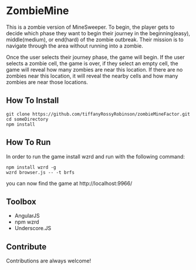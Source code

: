 # ZombieMine

This is a zombie version of MineSweeper. To begin, the player gets to decide which phase they want to begin their journey in the beginning(easy), middle(medium), or end(hard) of the zombie outbreak. Their mission is to navigate through the area without running into a zombie. 

Once the user selects their journey phase, the game will begin. If the user selects a zombie cell, the game is over, if they select an empty cell, the game will reveal how many zombies are near this location. If there are no zombies near this location, it will reveal the nearby cells and how many zombies are near those locations. 

## How To Install

```
git clone https://github.com/tiffanyRossyRobinson/zombieMineFactor.git
cd someDirectory  
npm install
```

## How To Run 

In order to run the game install wzrd and run with the following command: 

```
npm install wzrd -g
wzrd browser.js -- -t brfs
```

you can now find the game at http://localhost:9966/

## Toolbox

- AngularJS
- npm wzrd
- Underscore.JS 

## Contribute 

Contributions are always welcome! 

